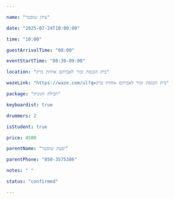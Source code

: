 ```yaml
---

name: "עידן שוסטר"

date: "2025-07-24T10:00:00"

time: "10:00"

guestArrivalTime: "08:00"

eventStartTime: "08:30-09:00"

location: "בית הכנסת זכור לאברהם אחוזת ברק"

wazeLink: "https://waze.com/ul?q=בית הכנסת זכור לאברהם אחוזת ברק"

package: "חבילה חגיגית"

keyboardist: true

drummers: 2

isStudent: true

price: 4500

parentName: "יפעת שוסטר"

parentPhone: "050-3575386"

notes: " "

status: "confirmed"

---
```


